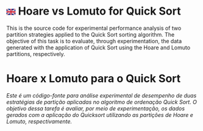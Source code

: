 

# <img src="/docs/img/english.png?raw=true" alt="" style="max-width:100%;"> Hoare vs Lomuto for Quick Sort
This is the source code for experimental performance analysis of two partition strategies applied to the Quick Sort sorting algorithm.
The objective of this task is to evaluate, through experimentation, the data generated with the application of Quick Sort using the Hoare and Lomuto partitions, respectively.

# Hoare x Lomuto para o Quick Sort

<i>Este é um código-fonte para análise experimental de desempenho de duas estratégias de partição aplicadas no algoritmo de ordenação Quick Sort. 
O objetivo dessa tarefa é avaliar, por meio de experimentação, os dados gerados com a aplicação do Quicksort utilizando as partições de Hoare e Lomuto, respectivamente.</i>

